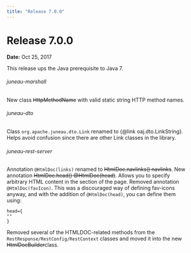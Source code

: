 ```yaml
---
title: "Release 7.0.0"
---
```


# Release 7.0.0

**Date:** Oct 25, 2017

This release ups the Java prerequisite to Java 7.
###### juneau-marshall

New class ~~HttpMethodName~~ with valid static string HTTP method names.
###### juneau-dto

Class `org.apache.juneau.dto.Link` renamed to \{@link oaj.dto.LinkString\}.
Helps avoid confusion since there are other Link classes in the library.
###### juneau-rest-server

Annotation `@HtmlDoc(links)` renamed to ~~HtmlDoc.navlinks() navlinks~~.
New annotation ~~HtmlDoc.head() @HtmlDoc(head)~~.
Allows you to specify arbitrary HTML content in the  section of the page.
Removed annotation `@HtmlDoc(favIcon)`.
This was a discouraged way of defining fav-icons anyway, and with the addition of 
`@HtmlDoc(head)`, you can define them using:

```text
head={
""
}
```


Removed several of the HTMLDOC-related methods from the `RestResponse/RestConfig/RestContext`
classes and moved it into the new ~~HtmlDocBuilder~~class.
